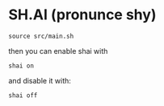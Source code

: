 # SH.AI (pronunce shy)

```
source src/main.sh
````

then you can enable shai with

```
shai on
```

and disable it with:

```
shai off
```